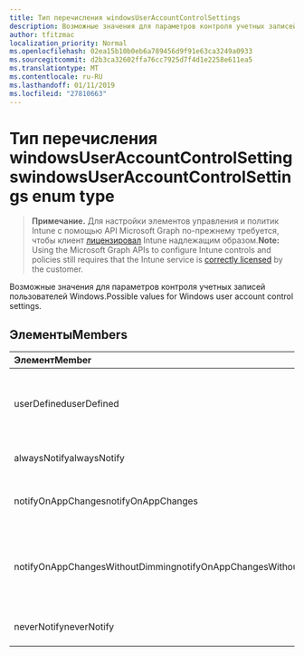 ```yaml
---
title: Тип перечисления windowsUserAccountControlSettings
description: Возможные значения для параметров контроля учетных записей пользователей Windows.
author: tfitzmac
localization_priority: Normal
ms.openlocfilehash: 02ea15b10b0eb6a789456d9f91e63ca3249a0933
ms.sourcegitcommit: d2b3ca32602ffa76cc7925d7f4d1e2258e611ea5
ms.translationtype: MT
ms.contentlocale: ru-RU
ms.lasthandoff: 01/11/2019
ms.locfileid: "27810663"
---
```

# <a name="windowsuseraccountcontrolsettings-enum-type"></a><span data-ttu-id="304ff-103">Тип перечисления windowsUserAccountControlSettings</span><span class="sxs-lookup"><span data-stu-id="304ff-103">windowsUserAccountControlSettings enum type</span></span>

> <span data-ttu-id="304ff-104">**Примечание.** Для настройки элементов управления и политик Intune с помощью API Microsoft Graph по-прежнему требуется, чтобы клиент [лицензировал](https://go.microsoft.com/fwlink/?linkid=839381) Intune надлежащим образом.</span><span class="sxs-lookup"><span data-stu-id="304ff-104">**Note:** Using the Microsoft Graph APIs to configure Intune controls and policies still requires that the Intune service is [correctly licensed](https://go.microsoft.com/fwlink/?linkid=839381) by the customer.</span></span>

<span data-ttu-id="304ff-105">Возможные значения для параметров контроля учетных записей пользователей Windows.</span><span class="sxs-lookup"><span data-stu-id="304ff-105">Possible values for Windows user account control settings.</span></span>
## <a name="members"></a><span data-ttu-id="304ff-106">Элементы</span><span class="sxs-lookup"><span data-stu-id="304ff-106">Members</span></span>
|<span data-ttu-id="304ff-107">Элемент</span><span class="sxs-lookup"><span data-stu-id="304ff-107">Member</span></span>|<span data-ttu-id="304ff-108">Значение</span><span class="sxs-lookup"><span data-stu-id="304ff-108">Value</span></span>|<span data-ttu-id="304ff-109">Описание</span><span class="sxs-lookup"><span data-stu-id="304ff-109">Description</span></span>|
|:---|:---|:---|
|<span data-ttu-id="304ff-110">userDefined</span><span class="sxs-lookup"><span data-stu-id="304ff-110">userDefined</span></span>|<span data-ttu-id="304ff-111">0</span><span class="sxs-lookup"><span data-stu-id="304ff-111">0</span></span>|<span data-ttu-id="304ff-112">User Defined, значение по умолчанию, без цели.</span><span class="sxs-lookup"><span data-stu-id="304ff-112">User Defined, default value, no intent.</span></span>|
|<span data-ttu-id="304ff-113">alwaysNotify</span><span class="sxs-lookup"><span data-stu-id="304ff-113">alwaysNotify</span></span>|<span data-ttu-id="304ff-114">1</span><span class="sxs-lookup"><span data-stu-id="304ff-114">1</span></span>|<span data-ttu-id="304ff-115">Всегда уведомите.</span><span class="sxs-lookup"><span data-stu-id="304ff-115">Always notify.</span></span>|
|<span data-ttu-id="304ff-116">notifyOnAppChanges</span><span class="sxs-lookup"><span data-stu-id="304ff-116">notifyOnAppChanges</span></span>|<span data-ttu-id="304ff-117">2</span><span class="sxs-lookup"><span data-stu-id="304ff-117">2</span></span>|<span data-ttu-id="304ff-118">Уведомление об изменениях приложения.</span><span class="sxs-lookup"><span data-stu-id="304ff-118">Notify on app changes.</span></span>|
|<span data-ttu-id="304ff-119">notifyOnAppChangesWithoutDimming</span><span class="sxs-lookup"><span data-stu-id="304ff-119">notifyOnAppChangesWithoutDimming</span></span>|<span data-ttu-id="304ff-120">3</span><span class="sxs-lookup"><span data-stu-id="304ff-120">3</span></span>|<span data-ttu-id="304ff-121">Уведомления на изменения в приложении без затемнение рабочего стола.</span><span class="sxs-lookup"><span data-stu-id="304ff-121">Notify on app changes without dimming desktop.</span></span>|
|<span data-ttu-id="304ff-122">neverNotify</span><span class="sxs-lookup"><span data-stu-id="304ff-122">neverNotify</span></span>|<span data-ttu-id="304ff-123">4</span><span class="sxs-lookup"><span data-stu-id="304ff-123">4</span></span>|<span data-ttu-id="304ff-124">Никогда не уведомлять.</span><span class="sxs-lookup"><span data-stu-id="304ff-124">Never notify.</span></span>|



